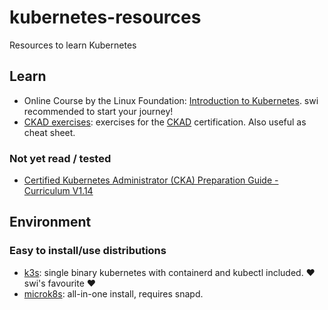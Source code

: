 # kubernetes-resources
Resources to learn Kubernetes

## Learn

- Online Course by the Linux Foundation: [Introduction to Kubernetes](https://www.edx.org/course/introduction-to-kubernetes).
  swi recommended to start your journey!
- [CKAD exercises](https://github.com/dgkanatsios/CKAD-exercises): exercises for the [CKAD](https://www.cncf.io/certification/ckad/) certification. Also useful as cheat sheet.

### Not yet read / tested

- [Certified Kubernetes Administrator (CKA) Preparation Guide - Curriculum V1.14](https://github.com/leandrocostam/kubernetes-certified-administrator-prep-guide)

## Environment

### Easy to install/use distributions

- [k3s](https://k3s.io/): single binary kubernetes with containerd and kubectl included. ❤️ swi's favourite ❤️
- [microk8s](https://snapcraft.io/microk8s): all-in-one install, requires snapd.
